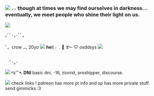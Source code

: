### ![](https://gifs.crd.co/assets/images/gallery22/7524163a_original.gif?v=ef433a6f)    ⸝⸝ though at times we may find ourselves in darkness... eventually, we meet people who shine their light on us.

![](https://64.media.tumblr.com/2747b77b1f5e2dc44d25c50ef0c457ca/545c7cac02a7dc56-f5/s2048x3072/0532135f1ae419e82c6aa9f1204e7d0c94023add.gifv)

｡ﾟﾟ･｡･ﾟﾟ｡

   ﾟ。crow ︿ 20yo ![](https://gifs.crd.co/assets/images/gallery24/04c04c59.gif?v=ef433a6f) **he**it ˖ ࣪ .  🦢 ࿐ ♡  osddsys ![](https://gifs.crd.co/assets/images/gallery23/a2c498af.gif?v=ef433a6f) 

   　ﾟ･｡･
 

![](https://gifs.crd.co/assets/images/gallery22/fede8aac_original.gif?v=ef433a6f) જ⁀➴  **DNI** basic dni, -16, zionist, proshipper, discourse.

![](https://gifs.crd.co/assets/images/gallery23/f6269d87.gif?v=ef433a6fhttps://gifs.crd.co/assets/images/gallery23/f6269d87.gif?v=ef433a6f) check links ! patreon has more pt info and sp has more private stuff. send gimmicks :3
